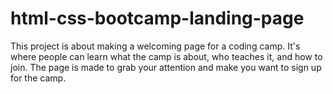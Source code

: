 # html-css-bootcamp-landing-page
 This project is about making a welcoming page for a coding camp. It's where people can learn what the camp is about, who teaches it, and how to join. The page is made to grab your attention and make you want to sign up for the camp.
